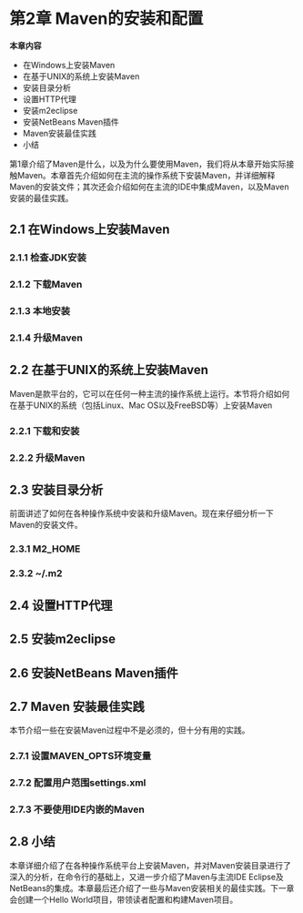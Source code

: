 # 第2章 Maven的安装和配置

**本章内容**

* 在Windows上安装Maven
* 在基于UNIX的系统上安装Maven
* 安装目录分析
* 设置HTTP代理
* 安装m2eclipse
* 安装NetBeans Maven插件
* Maven安装最佳实践
* 小结

第1章介绍了Maven是什么，以及为什么要使用Maven，我们将从本章开始实际接触Maven。本章首先介绍如何在主流的操作系统下安装Maven，并详细解释Maven的安装文件；其次还会介绍如何在主流的IDE中集成Maven，以及Maven安装的最佳实践。

## 2.1 在Windows上安装Maven

### 2.1.1 检查JDK安装

### 2.1.2 下载Maven

### 2.1.3 本地安装

### 2.1.4 升级Maven

## 2.2 在基于UNIX的系统上安装Maven

Maven是款平台的，它可以在任何一种主流的操作系统上运行。本节将介绍如何在基于UNIX的系统（包括Linux、Mac OS以及FreeBSD等）上安装Maven

### 2.2.1 下载和安装

### 2.2.2 升级Maven

## 2.3 安装目录分析

前面讲述了如何在各种操作系统中安装和升级Maven。现在来仔细分析一下Maven的安装文件。

### 2.3.1 M2_HOME

### 2.3.2 ~/.m2

## 2.4 设置HTTP代理

## 2.5 安装m2eclipse

## 2.6 安装NetBeans Maven插件

## 2.7 Maven 安装最佳实践

本节介绍一些在安装Maven过程中不是必须的，但十分有用的实践。

### 2.7.1 设置MAVEN_OPTS环境变量

### 2.7.2 配置用户范围settings.xml

### 2.7.3 不要使用IDE内嵌的Maven

## 2.8 小结

本章详细介绍了在各种操作系统平台上安装Maven，并对Maven安装目录进行了深入的分析，在命令行的基础上，又进一步介绍了Maven与主流IDE Eclipse及NetBeans的集成。本章最后还介绍了一些与Maven安装相关的最佳实践。下一章会创建一个Hello World项目，带领读者配置和构建Maven项目。

